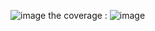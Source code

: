 ![image](https://github.com/nadakhelif/books-vitest-test/assets/92679701/5d2a672e-90f7-4ec2-bd4c-4f96cc115b1b)
the coverage :
![image](https://github.com/nadakhelif/books-vitest-test/assets/92679701/680f7f62-b815-4be8-beba-1623d1ddee7d)
